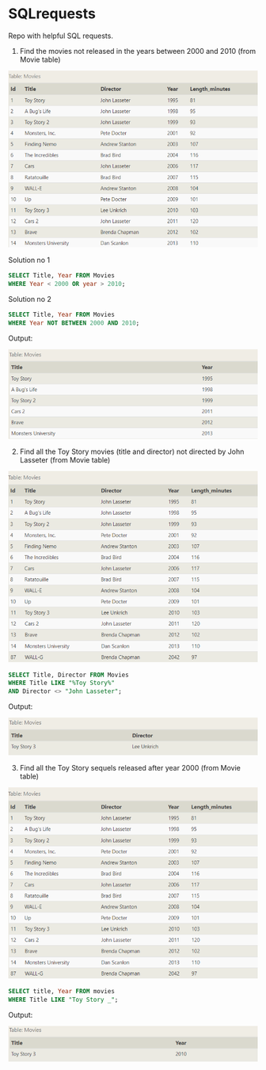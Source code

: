 # SQLrequests
Repo with helpful SQL requests.

1. Find the movies not released in the years between 2000 and 2010 (from Movie table)

![1-base-table](https://github.com/AleksandraPujanek/SQLrequests/blob/5dbec32ae2a075dfb694be2c6b9d3d2d5ecdc6b9/images/1-base-table1.png)

Solution no 1
```sql
SELECT Title, Year FROM Movies
WHERE Year < 2000 OR year > 2010;
```

Solution no 2
```sql
SELECT Title, Year FROM Movies
WHERE Year NOT BETWEEN 2000 AND 2010;
```
Output:

![1-response](https://raw.githubusercontent.com/AleksandraPujanek/SQLrequests/main/images/1-response.png)

2. Find all the Toy Story movies (title and director) not directed by John Lasseter (from Movie table)

![2-base-table](https://raw.githubusercontent.com/AleksandraPujanek/SQLrequests/main/images/2-base-table.png)

```sql
SELECT Title, Director FROM Movies
WHERE Title LIKE "%Toy Story%"
AND Director <> "John Lasseter";
```
Output:

![2-response](https://raw.githubusercontent.com/AleksandraPujanek/SQLrequests/main/images/2-response.png)

3. Find all the Toy Story sequels released after year 2000 (from Movie table)

![2-base-table](https://raw.githubusercontent.com/AleksandraPujanek/SQLrequests/main/images/2-base-table.png)

```sql
SELECT title, Year FROM movies 
WHERE Title LIKE "Toy Story _";
```
Output:

![3-response](https://raw.githubusercontent.com/AleksandraPujanek/SQLrequests/main/images/3-response.png)
